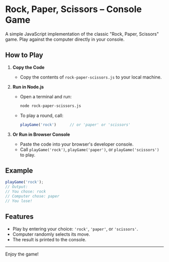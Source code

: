 # Rock, Paper, Scissors – Console Game

A simple JavaScript implementation of the classic "Rock, Paper, Scissors" game. Play against the computer directly in your console.

## How to Play

1. **Copy the Code**
   - Copy the contents of `rock-paper-scissors.js` to your local machine.

2. **Run in Node.js**
   - Open a terminal and run:
     ```bash
     node rock-paper-scissors.js
     ```
   - To play a round, call:
     ```js
     playGame('rock')      // or 'paper' or 'scissors'
     ```

3. **Or Run in Browser Console**
   - Paste the code into your browser's developer console.
   - Call `playGame('rock')`, `playGame('paper')`, or `playGame('scissors')` to play.

## Example

```js
playGame('rock');
// Output:
// You chose: rock
// Computer chose: paper
// You lose!
```

## Features

- Play by entering your choice: `'rock'`, `'paper'`, or `'scissors'`.
- Computer randomly selects its move.
- The result is printed to the console.

---

Enjoy the game!
